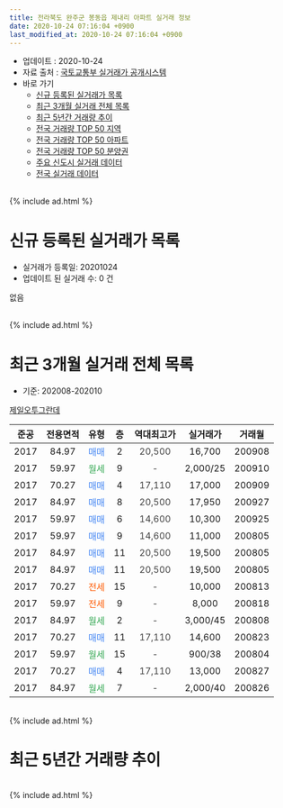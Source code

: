 ```yaml
---
title: 전라북도 완주군 봉동읍 제내리 아파트 실거래 정보
date: 2020-10-24 07:16:04 +0900
last_modified_at: 2020-10-24 07:16:04 +0900
---
```


* 업데이트 : 2020-10-24
* 자료 출처 : [국토교통부 실거래가 공개시스템](http://rt.molit.go.kr)
* 바로 가기
    * [신규 등록된 실거래가 목록](#신규-등록된-실거래가-목록)
    * [최근 3개월 실거래 전체 목록](#최근-3개월-실거래-전체-목록)
    * [최근 5년간 거래량 추이](#최근-5년간-거래량-추이)
    * [전국 거래량 TOP 50 지역](https://inasie.github.io/apt-trade-info/최근-3개월-전국에서-가장-거래가-많이-발생한-지역)
    * [전국 거래량 TOP 50 아파트](https://inasie.github.io/apt-trade-info/최근-3개월-전국에서-가장-거래가-많이-발생한-아파트)
    * [전국 거래량 TOP 50 분양권](https://inasie.github.io/apt-trade-info/최근-3개월-전국에서-가장-거래가-많이-발생한-분양권)
    * [주요 신도시 실거래 데이터](https://inasie.github.io/apt-trade-info/주요-신도시)
    * [전국 실거래 데이터](https://inasie.github.io/apt-trade-info/전국)
<br>
{% include ad.html %}
<br>

# 신규 등록된 실거래가 목록
* 실거래가 등록일: 20201024
* 업데이트 된 실거래 수: 0 건

없음

<br>
{% include ad.html %}
<br>

# 최근 3개월 실거래 전체 목록
* 기준: 202008-202010


[제일오투그란데](https://search.naver.com/search.naver?query=%EC%A0%84%EB%9D%BC%EB%B6%81%EB%8F%84+%EC%99%84%EC%A3%BC%EA%B5%B0+%EB%B4%89%EB%8F%99%EC%9D%8D+%EC%A0%9C%EB%82%B4%EB%A6%AC+%EC%A0%9C%EC%9D%BC%EC%98%A4%ED%88%AC%EA%B7%B8%EB%9E%80%EB%8D%B0)

|준공|전용면적|유형|층|역대최고가|실거래가|거래월|
|:---:|:---:|:---:|:---:|:---:|:---:|:---:|
|2017|84.97|<span style="color:#4285f3">매매</span>|2|<span style="color:#444444">20,500</span>|16,700|200908|
|2017|59.97|<span style="color:#34a853">월세</span>|9|<span style="color:#444444">-</span>|2,000/25|200910|
|2017|70.27|<span style="color:#4285f3">매매</span>|4|<span style="color:#444444">17,110</span>|17,000|200909|
|2017|84.97|<span style="color:#4285f3">매매</span>|8|<span style="color:#444444">20,500</span>|17,950|200927|
|2017|59.97|<span style="color:#4285f3">매매</span>|6|<span style="color:#444444">14,600</span>|10,300|200925|
|2017|59.97|<span style="color:#4285f3">매매</span>|9|<span style="color:#444444">14,600</span>|11,000|200805|
|2017|84.97|<span style="color:#4285f3">매매</span>|11|<span style="color:#444444">20,500</span>|19,500|200805|
|2017|84.97|<span style="color:#4285f3">매매</span>|11|<span style="color:#444444">20,500</span>|19,500|200805|
|2017|70.27|<span style="color:#ff5a00">전세</span>|15|<span style="color:#444444">-</span>|10,000|200813|
|2017|59.97|<span style="color:#ff5a00">전세</span>|9|<span style="color:#444444">-</span>|8,000|200818|
|2017|84.97|<span style="color:#34a853">월세</span>|2|<span style="color:#444444">-</span>|3,000/45|200808|
|2017|70.27|<span style="color:#4285f3">매매</span>|11|<span style="color:#444444">17,110</span>|14,600|200823|
|2017|59.97|<span style="color:#34a853">월세</span>|15|<span style="color:#444444">-</span>|900/38|200804|
|2017|70.27|<span style="color:#4285f3">매매</span>|4|<span style="color:#444444">17,110</span>|13,000|200827|
|2017|84.97|<span style="color:#34a853">월세</span>|7|<span style="color:#444444">-</span>|2,000/40|200826|


<br>
{% include ad.html %}
<br>

# 최근 5년간 거래량 추이


<div style="width:100%;">
    <canvas id="deal_progress" height="200"></canvas>
</div>

<script>
new Chart(document.getElementById("deal_progress"), {
    type: 'line',
    data: {
        labels: ['201510','201511','201512','201601','201602','201603','201604','201605','201606','201607','201608','201609','201610','201611','201612','201701','201702','201703','201704','201705','201706','201707','201708','201709','201710','201711','201712','201801','201802','201803','201804','201805','201806','201807','201808','201809','201810','201811','201812','201901','201902','201903','201904','201905','201906','201907','201908','201909','201910','201911','201912','202001','202002','202003','202004','202005','202006','202007','202008','202009','202010'],
        datasets: [{
            label: '매매',
            pointRadius: 1,
            data: [0, 0, 0, 0, 0, 0, 0, 0, 0, 0, 0, 0, 0, 0, 0, 0, 0, 0, 0, 1, 3, 1, 2, 1, 1, 1, 1, 4, 2, 4, 1, 0, 5, 1, 1, 1, 6, 0, 0, 0, 2, 18, 2, 50, 1, 2, 2, 15, 2, 1, 7, 1, 4, 2, 1, 5, 6, 5, 5, 4, 0],
            borderColor: "rgba(255, 201, 14, 1)",
            backgroundColor: "rgba(255, 201, 14, 0.5)",
            fill: false,
            lineTension: 0
        },{
            label: '전월세',
            pointRadius: 1,
            data: [0, 0, 0, 0, 0, 0, 0, 0, 0, 0, 0, 0, 0, 0, 0, 2, 10, 4, 13, 10, 10, 8, 10, 9, 11, 4, 2, 4, 1, 0, 4, 3, 2, 4, 2, 2, 5, 3, 2, 3, 2, 4, 8, 4, 8, 3, 7, 7, 8, 6, 9, 9, 9, 9, 9, 4, 6, 4, 5, 1, 0],
            borderColor: "rgba(0, 141, 185, 1)",
            backgroundColor: "rgba(0, 141, 185, 0.5)",
            fill: false,
            lineTension: 0
        }
        ]
    },
    options: {
        responsive: true,
        title: {
            display: false
        },
        tooltips: {
            mode: 'index',
            intersect: false
        },
        hover: {
            mode: 'nearest',
            intersect: true
        },
        scales: {
            xAxes: [{
                display: true,
                scaleLabel: {
                    display: true,
                    labelString: '년/월'
                }
            }],
            yAxes: [{
                display: true,
                ticks: {
                    suggestedMin: 0,
                },
                scaleLabel: {
                    display: true,
                    labelString: '실거래 수'
                }
            }]
        }
    }
});

</script>


<br>
{% include ad.html %}
<br>

